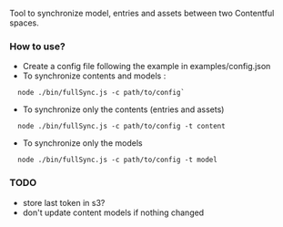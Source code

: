 Tool to synchronize model, entries and assets between two Contentful spaces.

### How to use?

- Create a config file following the example in examples/config.json
- To synchronize contents and models :
```
  node ./bin/fullSync.js -c path/to/config`
```
- To synchronize only the contents (entries and assets)
```
  node ./bin/fullSync.js -c path/to/config -t content
```
- To synchronize only the models
```
  node ./bin/fullSync.js -c path/to/config -t model
```

### TODO

- store last token in s3?
- don't update content models if nothing changed

